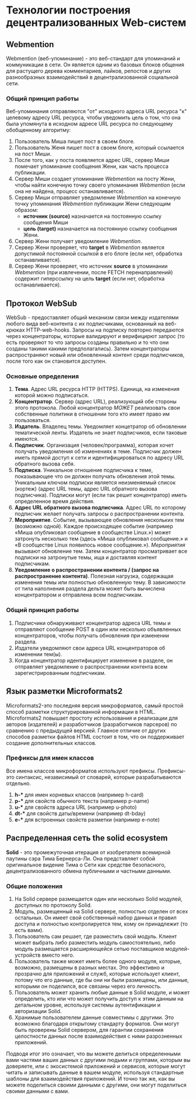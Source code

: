 # Технологии построения децентрализованных Web-систем
## Webmention
Webmention (веб-упоминание) - это веб-стандарт для упоминаний и коммуникации в сети. Он является одним из базовых блоков общения для растущего дерева комментариев, лайков, репостов и других разнообразных взаимодействий в децентрализованной социальной сети.
### Общий принцип работы
Веб-упоминания отправляются "от" исходного адреса URL ресурса "к" целевому адресу URL ресурса, чтобы уведомить цель о том, что она была упомянута в исходном адресе URL ресурса по следующему обобщенному алгоритму:

1. Пользователь Миша пишет пост в своем блоге.
2. Пользователь Женя пишет пост в своем блоге, который ссылается на пост Миши.
3. После того, как у поста появляется адрес URL, сервер Миши помечает упоминание сообщения Жени, как часть процесса публикации.
4. Сервер Миши создает упоминание _Webmention_ на посту Жени, чтобы найти конечную точку своего упоминания _Webmention_ (если она не найдена, процесс останавливается).
5. Сервер Миши отправляет уведомление _Webmention_ на конечную точку упоминания _Webmention_ публикации Жени следующим образом:
    * __источник (source)__ назначается на постоянную ссылку сообщения Миши
    * __цель (target)__ назначается на постоянную ссылку сообщения Жени.
6. Сервер Жени получает уведомление _Webmention_.
7. Сервер Жени проверяет, что __target__ в _Webmention_ является допустимой постоянной ссылкой в его блоге (если нет, обработка останавливается).
8. Сервер Жени проверяет, что источник __source__ в упоминании _Webmention_ (при извлечении, после FETCH перенаправлений) содержит гиперссылку на цель __target__ (если нет, обработка останавливается).

## Протокол WebSub
WebSub - предоставляет общий механизм связи между издателями любого вида веб-контента с их подписчиками, основанный на веб-крюках HTTP-web-hooks. Запросы на подписку повторно передаются через концентраторы, которые валидируют и верифицирют запрос (то есть проверяют то что запросы созданы правильно и то что они созданы такими какими предполагались). Затем концентраторы распространяют новый или обновленный контент среди подписчиков, после того как он становится доступен.

### Основные определения
1. __Тема__.
    Адрес URL ресурса HTTP (HTTPS). Единица, на изменения которой можно подписаться.
2. __Концентратор__. 
    Сервер (адрес URL), реализующий обе стороны этого протокола. Любой концентратор _МОЖЕТ_ реализовать свои собственные политики в отношении того кто имеет право им пользоваться.
3. __Издатель__.
    Владелец темы. Уведомляет концетратор об обновлении тематической ленты. Издатель не знает подписчиков, если таковые имеются.
4. __Подписчик__.
    Организация (человек/программа), которая хочет получать уведомления об изменениях в теме. Подписчик должен иметь прямой доступ к сети и идентифицироваться по адресу URL обратного вызова себя.
5. __Подписка__.
    Уникальное отношение подписчика к теме, показывающее что он должен получать обновления этой темы. Уникальным ключом подписки является неизменяемый список (кортеж) (адрес URL темы, адрес URL обратного вызова подписчика). Подписки могут (если так решит концентратор) иметь определенное время действия.
6. __Адрес URL обратного вызова подписчика__.
    Адрес URL по которому подписчик желает получать запросы о распространении контента.
7. __Мероприятие__.
    Событие, вызывающее обновления нескольких тем (возможно одной). Каждое происходящее событие (например «Миша опубликовал сообщение в сообществе Linux.») может затронуть несколько тем (здесь «Миша опубликовал сообщение.» и «В сообществе Linux появилось новое сообщение.»). _Мероприятия_ вызывают обновление тем. Затем концентратор просматривает все подписки на затронутые темы, ища и доставляя контент подписчикам.
8. __Уведомление о распространении контента / (запрос на распространение контента)__.
    Полезная нагрузка, содержащая изменения темы или полностью обновленную тему. В зависимости от типа наполнения раздела дельта может быть вычислена концентратором и отправлена всем подписчикам.

### Общий принцип работы
1. Подписчики обнаруживают концентратор адреса URL темы и отправляют сообщение POST в один или несколько объявленных концентраторов, чтобы получать обновления при изменении раздела.
2. Издатели уведомляют свои адреса URL концентраторов об изменении тем(ы).
3. Когда концентратор идентифицирует изменение в разделе, он отправляет уведомление о распространении контента всем зарегистрированным подписчикам.

## Язык разметки Microformats2
Microformats2-это последняя версия микроформатов, самый простой способ разметки структурированной информации в HTML. Microformats2 повышает простоту использования и реализации для авторов (издателей) и разработчиков (разработчиков парсеров) по сравнению с предыдущей версией. Главное отличие от других способов разметки файлов HTML состоит в том, что он поддерживает создание дополнительных классов.

### Префиксы для имен классов
Все имена классов микроформатов используют префиксы. Префиксы-это синтаксис, независимый от словарей, которые разрабатываются отдельно.
1. __h-*__ для имен корневых классов (например h-card)
2. __p-*__ для свойств обычного текста (например p-name)
3. __u-*__ для свойств адреса URL (например u-photo)
4. __dt-*__ для свойств даты/времени (например dt-bday)
5. __e-*__ для встроенных свойств разметки (например e-note)

## Распределенная сеть the solid ecosystem
__Solid__ - это промежуточная итерация от изобретателя всемирной паутины сэра Тима Бернерса-Ли. Она представляет собой оригинальное видение Тима о Сети как средстве безопасного, децентрализованного обмена публичными и частными данными.

### Общие положения
1. На Solid сервере размещается один или несколько Solid модулей, доступных по протоколу Solid.
2. Модуль, размещенный на Solid сервере, полностью отделен от всех остальных. Он имеет свой собственный набор данных и правил доступа и полностью контролируется тем, кому он принадлежит (то есть вами).
3. Пользователь сам решает, где разместить свой модуль. Клиент может выбрать либо   разместить модуль самостоятельно, либо модуль размещается расширяющейся сетью поставщиков модулей-устройств вместо него.
4. Пользователь также может иметь более одного модуля, которые, возможно, размещены в разных местах. Это эффективно и прозрачно для приложений и служб, которые использует клиент, потому что его данные, где бы они ни были размещены, или данные, которыми он поделился, все связаны через его личность.
5. Пользователь может хранить любые данные в Solid модуле, и может определить, кто или что может получить доступ к этим данным на детальном уровне, используя системы аутентификации и авторизации Solid.
6. Хранимые пользователем данные совместимы с другими. Это возможно благодаря открытому стандарту форматов. Они могут быть проверены Solid сервером, для гарантии сохранения целостности данных после взаимодействия с ними разрозненных приложений.

Подводя итог это означает, что вы можете делиться определенными вами частями ваших данных с другими людьми и группами, которым вы доверяете, или с экосистемой приложений и сервисов, которые могут читать и записывать данные в вашем модуле, используя стандартные шаблоны для взаимодействия приложений. И точно так же, как вы можете поделиться своими данными с другими, они могут поделиться своими данными с вами.
